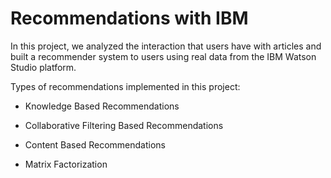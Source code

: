 # Recommendations with IBM

In this project, we analyzed the interaction that users have with articles and built a recommender system to users using real data from the IBM Watson Studio platform. 



Types of recommendations implemented in this project:

* Knowledge Based Recommendations

* Collaborative Filtering Based Recommendations

* Content Based Recommendations

* Matrix Factorization
